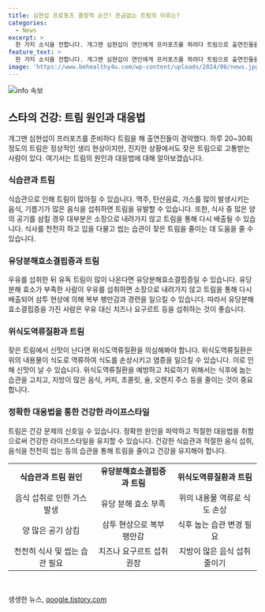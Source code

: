 ```yaml
---
title: 심현섭 프로포즈 결정적 순간! 뜬금없는 트림의 이유는?
categories:
  - News
excerpt: >
  한 가지 소식을 전합니다. 개그맨 심현섭이 연인에게 프러포즈를 하려다 트림으로 출연진들을 경악시켰다. 하루 20~30회의 트림은 정상적인 생리 현상이지만, 식습관, 유당분해효소결핍증, 위식도역류질환 등이 원인일 수 있다. 과도한 탄산음료나 지방음식 섭취, 우유나 유제품 섭취 후 생기는 트림은 주의가 필요하며, 위식도역류질환의 경우 관련 식품 및 습관을 주의해야 한다. (150자)
feature_text: >
  한 가지 소식을 전합니다. 개그맨 심현섭이 연인에게 프러포즈를 하려다 트림으로 출연진들을 경악시켰다. 하루 20~30회의 트림은 정상적인 생리 현상이지만, 식습관, 유당분해효소결핍증, 위식도역류질환 등이 원인일 수 있다. 과도한 탄산음료나 지방음식 섭취, 우유나 유제품 섭취 후 생기는 트림은 주의가 필요하며, 위식도역류질환의 경우 관련 식품 및 습관을 주의해야 한다. (150자)
image: 'https://www.behealthy4u.com/wp-content/uploads/2024/06/news.jpg'
---
```


<p><img src="https://www.behealthy4u.com/wp-content/uploads/2024/06/news.jpg" alt="info 속보" /></p>

<h2 data-ke-size="size26">스타의 건강: 트림 원인과 대응법</h2>

<p data-ke-size="size16">개그맨 심현섭이 프러포즈를 준비하다 트림을 해 출연진들이 경악했다. 하루 20~30회 정도의 트림은 정상적인 생리 현상이지만, 진지한 상황에서도 잦은 트림으로 고통받는 사람이 있다. 여기서는 트림의 원인과 대응법에 대해 알아보겠습니다.</p>

<h3>식습관과 트림</h3>

<p data-ke-size="size16">식습관으로 인해 트림이 많아질 수 있습니다. 맥주, 탄산음료, 가스를 많이 발생시키는 음식, 기름기가 많은 음식을 섭취하면 트림을 유발할 수 있습니다. 또한, 식사 중 많은 양의 공기를 삼킬 경우 대부분은 소장으로 내려가지 않고 트림을 통해 다시 배출될 수 있습니다. 식사를 천천히 하고 입을 다물고 씹는 습관이 잦은 트림을 줄이는 데 도움을 줄 수 있습니다.</p>

<h3>유당분해효소결핍증과 트림</h3>

<p data-ke-size="size16">우유를 섭취한 뒤 유독 트림이 많이 나온다면 유당분해효소결핍증일 수 있습니다. 유당 분해 효소가 부족한 사람이 우유를 섭취하면 소장으로 내려가지 않고 트림을 통해 다시 배출되어 삼투 현상에 의해 복부 팽만감과 경련을 일으킬 수 있습니다. 따라서 유당분해효소결핍증을 가진 사람은 우유 대신 치즈나 요구르트 등을 섭취하는 것이 좋습니다.</p>

<h3>위식도역류질환과 트림</h3>

<p data-ke-size="size16">잦은 트림에서 신맛이 난다면 위식도역류질환을 의심해봐야 합니다. 위식도역류질환은 위의 내용물이 식도로 역류하여 식도를 손상시키고 염증을 일으킬 수 있습니다. 이로 인해 신맛이 날 수 있습니다. 위식도역류질환을 예방하고 치료하기 위해서는 식후에 눕는 습관을 고치고, 지방이 많은 음식, 커피, 초콜릿, 술, 오렌지 주스 등을 줄이는 것이 중요합니다.</p>

<h3>정확한 대응법을 통한 건강한 라이프스타일</h3>

<p data-ke-size="size16">트림은 건강 문제의 신호일 수 있습니다. 정확한 원인을 파악하고 적절한 대응법을 취함으로써 건강한 라이프스타일을 유지할 수 있습니다. 건강한 식습관과 적절한 음식 섭취, 음식을 천천히 씹는 등의 습관을 통해 트림을 줄이고 건강을 유지해야 합니다.</p>

<table>
    <tr>
        <td style="text-align: center; height: 17px;"><b>식습관과 트림 원인</b></td>
        <td style="text-align: center; height: 17px;"><b>유당분해효소결핍증과 트림</b></td>
        <td style="text-align: center; height: 17px;"><b>위식도역류질환과 트림</b></td>
    </tr>
    <tr>
        <td style="text-align: center;">음식 섭취로 인한 가스 발생</td>
        <td style="text-align: center;">유당 분해 효소 부족</td>
        <td style="text-align: center;">위의 내용물 역류로 식도 손상</td>
    </tr>
    <tr>
        <td style="text-align: center;">양 많은 공기 삼킴</td>
        <td style="text-align: center;">삼투 현상으로 복부 팽만감</td>
        <td style="text-align: center;">식후 눕는 습관 변경 필요</td>
    </tr>
    <tr>
        <td style="text-align: center;">천천히 식사 및 씹는 습관 필요</td>
        <td style="text-align: center;">치즈나 요구르트 섭취 권장</td>
        <td style="text-align: center;">지방이 많은 음식 섭취 줄이기</td>
    </tr>
</table>

<p data-ke-size="size16">&nbsp;</p>
생생한 뉴스, <a href="https://qoogle.tistory.com" rel="dofollow">qoogle.tistory.com</a>


